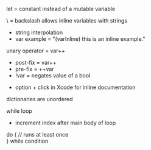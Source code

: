 let = constant instead of a mutable variable

\ = backslash allows inline variables with strings
- string interpolation
- var example = "\(varInline) this is an inline example."

unary operator = var++
- post-fix = var++
- pre-fix = ++var
- !var = negates value of a bool

* option + click in Xcode for inline documentation 

dictionaries are unordered

while loop
- increment index after main body of loop

do {
	// runs at least once	
} while condition